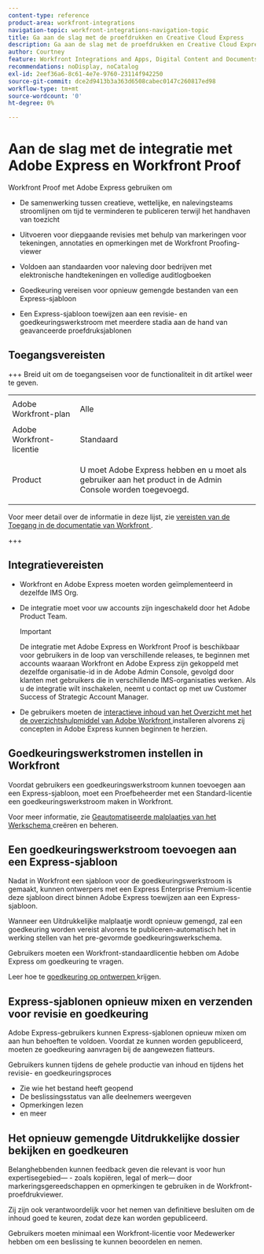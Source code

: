 ```yaml
---
content-type: reference
product-area: workfront-integrations
navigation-topic: workfront-integrations-navigation-topic
title: Ga aan de slag met de proefdrukken en Creative Cloud Express
description: Ga aan de slag met de proefdrukken en Creative Cloud Express
author: Courtney
feature: Workfront Integrations and Apps, Digital Content and Documents
recommendations: noDisplay, noCatalog
exl-id: 2eef36a6-8c61-4e7e-9760-23114f942250
source-git-commit: dce2d9413b3a363d6508cabec0147c260817ed98
workflow-type: tm+mt
source-wordcount: '0'
ht-degree: 0%

---
```


# Aan de slag met de integratie met Adobe Express en Workfront Proof

Workfront Proof met Adobe Express gebruiken om

* De samenwerking tussen creatieve, wettelijke, en nalevingsteams stroomlijnen om tijd te verminderen te publiceren terwijl het handhaven van toezicht

* Uitvoeren voor diepgaande revisies met behulp van markeringen voor tekeningen, annotaties en opmerkingen met de Workfront Proofing-viewer

* Voldoen aan standaarden voor naleving door bedrijven met elektronische handtekeningen en volledige auditlogboeken


* Goedkeuring vereisen voor opnieuw gemengde bestanden van een Express-sjabloon

* Een Express-sjabloon toewijzen aan een revisie- en goedkeuringswerkstroom met meerdere stadia aan de hand van geavanceerde proefdruksjablonen

## Toegangsvereisten

+++ Breid uit om de toegangseisen voor de functionaliteit in dit artikel weer te geven.

<table style="table-layout:auto"> 
 <col> 
 <col> 
 <tbody> 
 <tr> 
   <td role="rowheader">Adobe Workfront-plan</td> 
   <td> 
   <p>Alle</p> 
   </td> 
  </tr> 
  <tr> 
   <td role="rowheader">Adobe Workfront-licentie</td> 
   <td> 
   <p>Standaard </p> 
  </td> 
  </tr> 
  <tr> 
   <td role="rowheader">Product</td> 
   <td> 
   <p> U moet Adobe Express hebben en u moet als gebruiker aan het product in de Admin Console worden toegevoegd. </p> </td> 
  </tr>

</tbody> 
</table>

Voor meer detail over de informatie in deze lijst, zie [ vereisten van de Toegang in de documentatie van Workfront ](/help/quicksilver/administration-and-setup/add-users/access-levels-and-object-permissions/access-level-requirements-in-documentation.md).

+++

## Integratievereisten

* Workfront en Adobe Express moeten worden geïmplementeerd in dezelfde IMS Org.

* De integratie moet voor uw accounts zijn ingeschakeld door het Adobe Product Team.

  >[!IMPORTANT]
  >
  >De integratie met Adobe Express en Workfront Proof is beschikbaar voor gebruikers in de loop van verschillende releases, te beginnen met accounts waaraan Workfront en Adobe Express zijn gekoppeld met dezelfde organisatie-id in de Adobe Admin Console, gevolgd door klanten met gebruikers die in verschillende IMS-organisaties werken. Als u de integratie wilt inschakelen, neemt u contact op met uw Customer Success of Strategic Account Manager.

* De gebruikers moeten de [ interactieve inhoud van het Overzicht met het de overzichtshulpmiddel van Adobe Workfront ](/help/quicksilver/review-and-approve-work/proofing/reviewing-proofs-within-workfront/review-a-proof/review-proof-in-web-viewer-extension.md) installeren alvorens zij concepten in Adobe Express kunnen beginnen te herzien.


## Goedkeuringswerkstromen instellen in Workfront

Voordat gebruikers een goedkeuringswerkstroom kunnen toevoegen aan een Express-sjabloon, moet een Proefbeheerder met een Standard-licentie een goedkeuringswerkstroom maken in Workfront.

Voor meer informatie, zie [ Geautomatiseerde malplaatjes van het Werkschema ](/help/quicksilver/administration-and-setup/manage-workfront/configure-proofing/create-manage-automated-workflow-templates.md) creëren en beheren.

## Een goedkeuringswerkstroom toevoegen aan een Express-sjabloon

Nadat in Workfront een sjabloon voor de goedkeuringswerkstroom is gemaakt, kunnen ontwerpers met een Express Enterprise Premium-licentie deze sjabloon direct binnen Adobe Express toewijzen aan een Express-sjabloon.

Wanneer een Uitdrukkelijke malplaatje wordt opnieuw gemengd, zal een goedkeuring worden vereist alvorens te publiceren-automatisch het in werking stellen van het pre-gevormde goedkeuringswerkschema.

Gebruikers moeten een Workfront-standaardlicentie hebben om Adobe Express om goedkeuring te vragen.

Leer hoe te [ goedkeuring op ontwerpen ](https://helpx.adobe.com/nl/express/web/share-and-publish/share-and-collaborate/request-approval.html) krijgen.


## Express-sjablonen opnieuw mixen en verzenden voor revisie en goedkeuring

Adobe Express-gebruikers kunnen Express-sjablonen opnieuw mixen om aan hun behoeften te voldoen. Voordat ze kunnen worden gepubliceerd, moeten ze goedkeuring aanvragen bij de aangewezen fiatteurs.

Gebruikers kunnen tijdens de gehele productie van inhoud en tijdens het revisie- en goedkeuringsproces

* Zie wie het bestand heeft geopend
* De beslissingsstatus van alle deelnemers weergeven
* Opmerkingen lezen
* en meer

<!--Learn how to get approval on designs.   
need link to help article-->

## Het opnieuw gemengde Uitdrukkelijke dossier bekijken en goedkeuren

Belanghebbenden kunnen feedback geven die relevant is voor hun expertisegebied— - zoals kopiëren, legal of merk— door markeringsgereedschappen en opmerkingen te gebruiken in de Workfront-proefdrukviewer.

Zij zijn ook verantwoordelijk voor het nemen van definitieve besluiten om de inhoud goed te keuren, zodat deze kan worden gepubliceerd.

Gebruikers moeten minimaal een Workfront-licentie voor Medewerker hebben om een beslissing te kunnen beoordelen en nemen.
